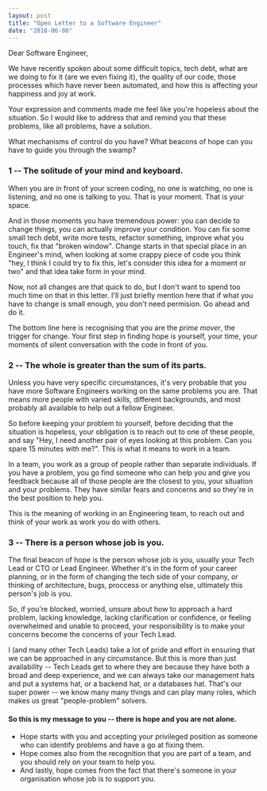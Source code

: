 ```yaml
---
layout: post
title: "Open Letter to a Software Engineer"
date: "2018-06-08"
---
```


Dear Software Engineer,

We have recently spoken about some difficult topics, tech debt, what are we doing to fix it (are we even fixing it), the quality of our code, those processes which have never been automated, and how this is affecting your happiness and joy at work.

Your expression and comments made me feel like you're hopeless about the situation. So I would like to address that and remind you that these problems, like all problems, have a solution.

What mechanisms of control do you have? What beacons of hope can you have to guide you through the swamp?

### 1 -- The solitude of your mind and keyboard.

When you are in front of your screen coding, no one is watching, no one is listening, and no one is talking to you. That is your moment. That is your space.

And in those moments you have tremendous power: you can decide to change things, you can actually improve your condition. You can fix some small tech debt, write more tests, refactor something, improve what you touch, fix that "broken window". Change starts in that special place in an Engineer's mind, when looking at some crappy piece of code you think "hey, I think I could try to fix this, let's consider this idea for a moment or two" and that idea take form in your mind.

Now, not all changes are that quick to do, but I don't want to spend too much time on that in this letter. I'll just briefly mention here that if what you have to change is small enough, you don't need permision. Go ahead and do it.

The bottom line here is recognising that you are the _prime mover_, the trigger for change. Your first step in finding hope is yourself, your time, your moments of silent conversation with the code in front of you.

### 2 -- The whole is greater than the sum of its parts.

Unless you have very specific circumstances, it's very probable that you have more Software Engineers working on the same problems you are. That means more people with varied skills, different backgrounds, and most probably all available to help out a fellow Engineer.

So before keeping your problem to yourself, before deciding that the situation is hopeless, your obligation is to reach out to one of these people, and say "Hey, I need another pair of eyes looking at this problem. Can you spare 15 minutes with me?". This is what it means to work in a team.

In a team, you work as a group of people rather than separate individuals. If you have a problem, you go find someone who can help you and give you feedback because all of those people are the closest to you, your situation and your problems. They have similar fears and concerns and so they're in the best position to help you.

This is the meaning of working in an Engineering team, to reach out and think of your work as work you do with others.

### 3 -- There is a person whose job is you.

The final beacon of hope is the person whose job is you, usually your Tech Lead or CTO or Lead Engineer. Whether it's in the form of your career planning, or in the form of changing the tech side of your company, or thinking of architecture, bugs, proccess or anything else, ultimately this person's job is you.

So, if you're blocked, worried, unsure about how to approach a hard problem, lacking knowledge, lacking clarification or confidence, or feeling overwhelmed and unable to proceed, your responsibility is to make your concerns become the concerns of your Tech Lead.

I (and many other Tech Leads) take a lot of pride and effort in ensuring that we can be approached in any circumstance. But this is more than just availability -- Tech Leads get to where they are because they have both a broad and deep experience, and we can always take our management hats and put a systems hat, or a backend hat, or a databases hat. That's our super power -- we know many many things and can play many roles, which makes us great "people-problem" solvers.

#### So this is my message to you -- there is hope and you are not alone.

- Hope starts with you and accepting your privileged position as someone who can identify problems and have a go at fixing them.
- Hope comes also from the recognition that you are part of a team, and you should rely on your team to help you.
- And lastly, hope comes from the fact that there's someone in your organisation whose job is to support you.
